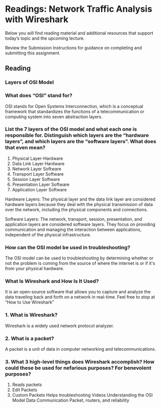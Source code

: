 # Readings: Network Traffic Analysis with Wireshark
Below you will find reading material and additional resources that support today’s topic and the upcoming lecture.

Review the Submission Instructions for guidance on completing and submitting this assignment.

## Reading
### Layers of OSI Model

### What does “OSI” stand for?
OSI stands for Open Systems Interconnection, which is a conceptual framework that standardizes the functions of a telecommunication or computing system into seven abstraction layers.

### List the 7 layers of the OSI model and what each one is responsible for. Distinguish which layers are the “hardware layers”, and which layers are the “software layers”. What does that even mean?
1. Physical Layer-Hardware  
2. Data Link Layer Hardware
3. Network Layer Software
4. Transport Layer Software
5. Session Layer Software
6. Presentation Layer Software
7. Application Layer Software

Hardware Layers: The physical layer and the data link layer are considered hardware layers because they deal with the physical transmission of data over the network, including the physical components and connections.

Software Layers: The network, transport, session, presentation, and application layers are considered software layers. They focus on providing communication  and managing the interaction between applications, independent of the physical infrastructure.


### How can the OSI model be used in troubleshooting?
The OSI model can be used to troubleshooting by determining whether or not the problem is coming from the source of where the internet is or if it's from your physical hardware.
### What Is Wireshark and How Is It Used?
 It is an open-source software that allows you to capture and analyze the data traveling back and forth on a network in real-time. 
Feel free to stop at “How to Use Wireshark”
### 1. What is Wireshark?
Wireshark is a widely used network protocol analyzer.
### 2. What is a packet?
A packet is a unit of data in computer networking and telecommunications.
### 3. What 3 high-level things does Wireshark accomplish? How could these be used for nefarious purposes? For benevolent purposes?
1. Reads packets
2. Edit Packets
3. Custom Packets
Helps troubleshooting 
Videos
Understanding the OSI Model
Data Communication
Packet, routers, and reliability
